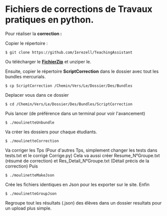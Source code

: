 # Fichiers de corrections de Travaux pratiques en python. 
Pour réaliser la **correction :**

Copier le répertoire :
```
$ git clone https://github.com/Ierezell/TeachingAssistant
```
Ou télécharger le [**FichierZip**](https://github.com/Ierezell/TeachingAssistant/archive/master.zip) et unziper le. 

Ensuite, copier le répertoire **ScriptCorrection** dans le dossier avec tout les bundles mercurials. 
```
$ cp ScriptCorrection /Chemin/Vers/Le/Dossier/Des/Bundles
```
Deplacer vous dans ce dossier 
```
$ cd /Chemin/Vers/Le/Dossier/Des/Bundles/ScriptCorrection
```
Puis lancer (de préférence dans un terminal pour voir l'avancement)
```
$ ./moulinetteUnbundle
```
Va créer les dossiers pour chaque étudiants. 
```
$ ./moulinetteCorrection
```
Va corriger les Tps (Pour d'autres Tps, simplement changer les tests dans tests.txt et le corrigé Corrige.py)
Cela va aussi créer Resume_N°Groupe.txt (résumé de correction) et Res_Detail_N°Groupe.txt (Détail précis de la correction)
Puis
```
$ ./moulinetteMakeJson
```
Crée les fichiers identiques en Json pour les exporter sur le site. 
Enfin
```
$ ./moulinetteGroupJson 
```
Regroupe tout les résultats (.json) des élèves dans un dossier resultats pour un upload plus simple. 
